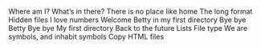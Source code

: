 Where am I?
What’s in there?
There is no place like home
The long format
Hidden files
I love numbers
Welcome
Betty in my first directory
Bye bye Betty
Bye bye My first directory
Back to the future
Lists
File type
We are symbols, and inhabit symbols
Copy HTML files
